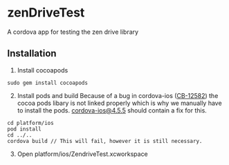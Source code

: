 # zenDriveTest
A cordova app for testing the zen drive library

## Installation

1. Install cocoapods
```
sudo gem install cocoapods
```
2. Install pods and build
Because of a bug in cordova-ios ([CB-12582](https://issues.apache.org/jira/browse/CB-12582)) the cocoa pods libary is not linked properly which is why we manually have to install the pods. cordova-ios@4.5.5 should contain a fix for this.

```
cd platform/ios
pod install
cd ../..
cordova build // This will fail, however it is still necessary.
```

3. Open platform/ios/ZendriveTest.xcworkspace
